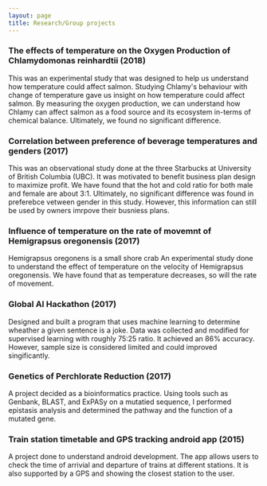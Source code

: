 ```yaml
---
layout: page
title: Research/Group projects
---
```

### The effects of temperature on the Oxygen Production of Chlamydomonas reinhardtii (2018)
This was an experimental study that was designed to help us understand how temperature could affect salmon. Studying Chlamy's behaviour with change of temperature gave us insight on how temperature could affect salmon. By measuring the oxygen production, we can understand how Chlamy can affect salmon as a food source and its ecosystem in-terms of chemical balance. Ultimately, we found no significant difference. 

### Correlation between preference of beverage temperatures and genders (2017)
This was an observational study done at the three Starbucks at University of British Columbia (UBC). It was motivated to benefit business plan design to maximize profit. We have found that the hot and cold ratio for both male and female are about 3:1. Ultimately, no significant difference was found in preferebce vetween gender in this study. However, this information can still be used by owners imrpove their busniess plans.

### Influence of temperature on the rate of movemnt of Hemigrapsus oregonensis (2017)
Hemigrapsus oregonens is a small shore crab An experimental study done to understand the effect of temperature on the velocity of Hemigrapsus oregonensis. We have found that as temperature decreases, so will the rate of movement. 

### Global AI Hackathon (2017)
Designed and built a program that uses machine learning to determine wheather a given sentence is a joke. Data was collected and modified for supervised learning with roughly 75:25 ratio. It achieved an 86% accuracy. However, sample size is considered limited and could improved singificantly.

### Genetics of Perchlorate Reduction (2017)
A project decided as a bioinformatics practice. Using tools such as Genbank, BLAST, and ExPASy on a mutatied sequence, I performed epistasis analysis and determined the pathway and the function of a mutated gene.

### Train station timetable and GPS tracking android app (2015)
A project done to understand android development. The app allows users to check the time of arrivial and departure of trains at different stations. It is also supported by a GPS and showing the closest station to the user.  